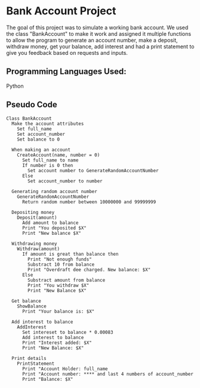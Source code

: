 # Bank Account Project

The goal of this project was to simulate a working bank account. We used the class "BankAccount" to make it work and assigned it multiple functions to allow the program to generate an account number, make a deposit, withdraw money, get your balance, add interest and had a print statement to give you feedback based on requests and inputs.

## Programming Languages Used:

Python

## Pseudo Code

```
Class BankAccount
  Make the account attributes
    Set full_name
    Set account_number
    Set balance to 0

  When making an account
    CreateAccount(name, number = 0)
      Set full_name to name
      If number is 0 then
        Set account number to GenerateRandomAccountNumber
      Else
        Set account_number to number

  Generating random account number
    GenerateRandomAccountNumber
      Return random number between 10000000 and 99999999

  Depositing money
    Deposit(amount)
      Add amount to balance
      Print "You deposited $X"
      Print "New balance $X"

  Withdrawing money
    Withdraw(amount)
      If amount is great than balance then
        Print "Not enough funds"
        Substract 10 from balance
        Print "Overdraft dee charged. New balance: $X"
      Else
        Substract amount from balance
        Print "You withdraw $X"
        Print "New Balance $X"

  Get balance
    ShowBalance
      Print "Your balance is: $X"

  Add interest to balance
    AddInterest
      Set intereset to balance * 0.00083
      Add interest to balance
      Print "Interest added: $X"
      Print "New Balance: $X"

  Print details
    PrintStatement
      Print "Account Holder: full_name
      Print "Account number: **** and last 4 numbers of account_number
      Print "Balance: $X"
```


  
